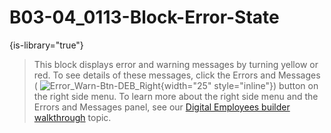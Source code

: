 # B03-04_0113-Block-Error-State

{is-library="true"}

<snippet id="B03-04_0113-Block-Error-State_snippet">



> This block displays error and warning messages by turning yellow or red. To see details of these messages, click the Errors and Messages ( ![Error_Warn-Btn-DEB_Right](Error_Warn-Btn-DEB_Right.png){width="25" style="inline"}) button on the right side menu. To learn more about the right side menu and the Errors and Messages panel, see our [Digital Employees builder walkthrough](B03-04_0103-Dig-Empl-Builder-Walk.md) topic.


</snippet>